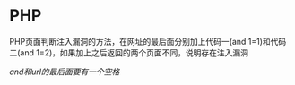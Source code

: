 # PHP
PHP页面判断注入漏洞的方法，在网址的最后面分别加上代码一(and 1=1)和代码二(and 1=2)，如果加上之后返回的两个页面不同，说明存在注入漏洞

*and和url的最后面要有一个空格*
